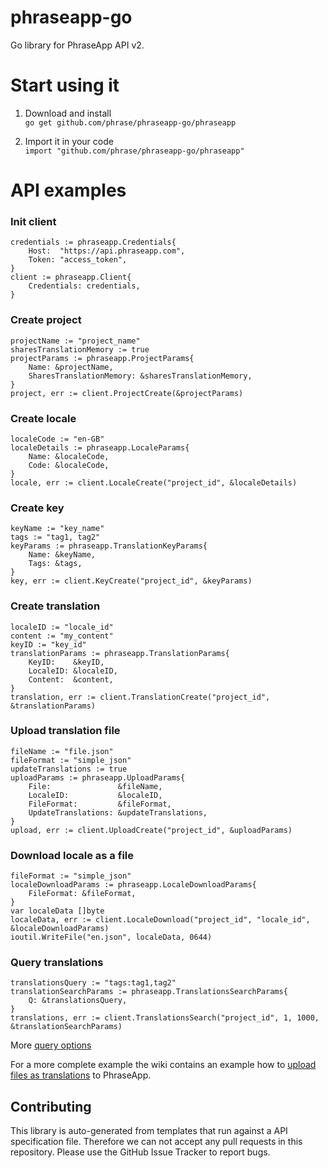 # phraseapp-go

Go library for PhraseApp API v2.

# Start using it

1. Download and install \
`go get github.com/phrase/phraseapp-go/phraseapp`

2. Import it in your code \
`import "github.com/phrase/phraseapp-go/phraseapp"`

# API examples
### Init client
```
credentials := phraseapp.Credentials{
	Host:  "https://api.phraseapp.com",
	Token: "access_token",
}
client := phraseapp.Client{
	Credentials: credentials,
}
```

### Create project
```
projectName := "project_name"
sharesTranslationMemory := true
projectParams := phraseapp.ProjectParams{
	Name: &projectName,
	SharesTranslationMemory: &sharesTranslationMemory,
}
project, err := client.ProjectCreate(&projectParams)
```

### Create locale
```
localeCode := "en-GB"
localeDetails := phraseapp.LocaleParams{
	Name: &localeCode,
	Code: &localeCode,
}
locale, err := client.LocaleCreate("project_id", &localeDetails)
```

### Create key
```
keyName := "key_name"
tags := "tag1, tag2"
keyParams := phraseapp.TranslationKeyParams{
	Name: &keyName,
	Tags: &tags,
}
key, err := client.KeyCreate("project_id", &keyParams)
```

### Create translation
```
localeID := "locale_id"
content := "my_content"
keyID := "key_id"
translationParams := phraseapp.TranslationParams{
    KeyID:    &keyID,
    LocaleID: &localeID,
    Content:  &content,
}
translation, err := client.TranslationCreate("project_id", &translationParams)
```

### Upload translation file
```
fileName := "file.json"
fileFormat := "simple_json"
updateTranslations := true
uploadParams := phraseapp.UploadParams{
	File:               &fileName,
	LocaleID:           &localeID,
	FileFormat:         &fileFormat,
	UpdateTranslations: &updateTranslations,
}
upload, err := client.UploadCreate("project_id", &uploadParams)
```

### Download locale as a file
```
fileFormat := "simple_json"
localeDownloadParams := phraseapp.LocaleDownloadParams{
	FileFormat: &fileFormat,
}
var localeData []byte
localeData, err := client.LocaleDownload("project_id", "locale_id", &localeDownloadParams)
ioutil.WriteFile("en.json", localeData, 0644)
```

### Query translations
```
translationsQuery := "tags:tag1,tag2"
translationSearchParams := phraseapp.TranslationsSearchParams{
	Q: &translationsQuery,
}
translations, err := client.TranslationsSearch("project_id", 1, 1000, &translationSearchParams)
```
More [query options](https://phraseapp.com/docs/api/v2/translations/#search)


For a more complete example the wiki contains an example how to [upload files as translations](https://github.com/phrase/phraseapp-go/wiki/Sync-local-files-to-PhraseApp) to PhraseApp.

## Contributing

This library is auto-generated from templates that run against a API specification file. Therefore we can not accept any pull requests in this repository. Please use the GitHub Issue Tracker to report bugs.
